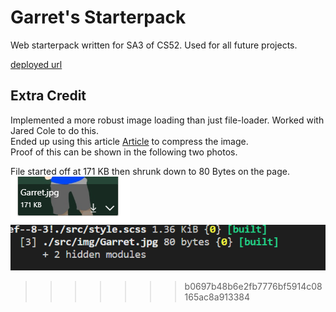 # Garret's Starterpack

Web starterpack written for SA3 of CS52. Used for all future projects.

[deployed url](http://http://garrets-starterpack.surge.sh/)

## Extra Credit

Implemented a more robust image loading than just file-loader. Worked with Jared Cole to do this.  
Ended up using this article [Article](https://iamakulov.com/notes/optimize-images-webpack/) to compress the image.  
Proof of this can be shown in the following two photos.

File started off at 171 KB then shrunk down to 80 Bytes on the page.  
<img src="src\ss\compproof.PNG">  
<img src="src\ss\press.PNG">  
>>>>>>> b0697b48b6e2fb7776bf5914c08165ac8a913384
